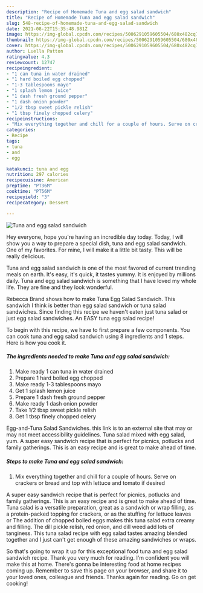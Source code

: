 ```yaml
---
description: "Recipe of Homemade Tuna and egg salad sandwich"
title: "Recipe of Homemade Tuna and egg salad sandwich"
slug: 548-recipe-of-homemade-tuna-and-egg-salad-sandwich
date: 2021-08-22T15:35:48.981Z
image: https://img-global.cpcdn.com/recipes/5006291059605504/680x482cq70/tuna-and-egg-salad-sandwich-recipe-main-photo.jpg
thumbnail: https://img-global.cpcdn.com/recipes/5006291059605504/680x482cq70/tuna-and-egg-salad-sandwich-recipe-main-photo.jpg
cover: https://img-global.cpcdn.com/recipes/5006291059605504/680x482cq70/tuna-and-egg-salad-sandwich-recipe-main-photo.jpg
author: Luella Patton
ratingvalue: 4.3
reviewcount: 12747
recipeingredient:
- "1 can tuna in water drained"
- "1 hard boiled egg chopped"
- "1-3 tablespoons mayo"
- "1 splash lemon juice"
- "1 dash fresh ground pepper"
- "1 dash onion powder"
- "1/2 tbsp sweet pickle relish"
- "1 tbsp finely chopped celery"
recipeinstructions:
- "Mix everything together and chill for a couple of hours. Serve on crackers or bread and top with lettuce and tomato if desired"
categories:
- Recipe
tags:
- tuna
- and
- egg

katakunci: tuna and egg 
nutrition: 297 calories
recipecuisine: American
preptime: "PT36M"
cooktime: "PT56M"
recipeyield: "3"
recipecategory: Dessert

---
```



![Tuna and egg salad sandwich](https://img-global.cpcdn.com/recipes/5006291059605504/680x482cq70/tuna-and-egg-salad-sandwich-recipe-main-photo.jpg)

Hey everyone, hope you're having an incredible day today. Today, I will show you a way to prepare a special dish, tuna and egg salad sandwich. One of my favorites. For mine, I will make it a little bit tasty. This will be really delicious.

Tuna and egg salad sandwich is one of the most favored of current trending meals on earth. It's easy, it's quick, it tastes yummy. It is enjoyed by millions daily. Tuna and egg salad sandwich is something that I have loved my whole life. They are fine and they look wonderful.

Rebecca Brand shows how to make Tuna Egg Salad Sandwich. This sandwich I think is better than egg salad sandwich or tuna salad sandwiches. Since finding this recipe we haven&#39;t eaten just tuna salad or just egg salad sandwiches. An EASY tuna egg salad recipe!


To begin with this recipe, we have to first prepare a few components. You can cook tuna and egg salad sandwich using 8 ingredients and 1 steps. Here is how you cook it.

<!--inarticleads1-->

##### The ingredients needed to make Tuna and egg salad sandwich:

1. Make ready 1 can tuna in water drained
1. Prepare 1 hard boiled egg chopped
1. Make ready 1-3 tablespoons mayo
1. Get 1 splash lemon juice
1. Prepare 1 dash fresh ground pepper
1. Make ready 1 dash onion powder
1. Take 1/2 tbsp sweet pickle relish
1. Get 1 tbsp finely chopped celery


Egg-and-Tuna Salad Sandwiches. this link is to an external site that may or may not meet accessibility guidelines. Tuna salad mixed with egg salad, yum. A super easy sandwich recipe that is perfect for picnics, potlucks and family gatherings. This is an easy recipe and is great to make ahead of time. 

<!--inarticleads2-->

##### Steps to make Tuna and egg salad sandwich:

1. Mix everything together and chill for a couple of hours. Serve on crackers or bread and top with lettuce and tomato if desired


A super easy sandwich recipe that is perfect for picnics, potlucks and family gatherings. This is an easy recipe and is great to make ahead of time. Tuna salad is a versatile preparation, great as a sandwich or wrap filling, as a protein-packed topping for crackers, or as the stuffing for lettuce leaves or The addition of chopped boiled eggs makes this tuna salad extra creamy and filling. The dill pickle relish, red onion, and dill weed add lots of tanginess. This tuna salad recipe with egg salad tastes amazing blended together and I just can&#39;t get enough of these amazing sandwiches or wraps. 

So that's going to wrap it up for this exceptional food tuna and egg salad sandwich recipe. Thank you very much for reading. I'm confident you will make this at home. There's gonna be interesting food at home recipes coming up. Remember to save this page on your browser, and share it to your loved ones, colleague and friends. Thanks again for reading. Go on get cooking!
